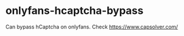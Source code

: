 # onlyfans-hcaptcha-bypass
Can bypass hCaptcha on onlyfans. Check https://www.capsolver.com/ 












































                                                                                                          